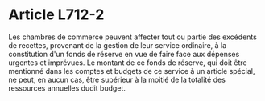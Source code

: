 # Article L712-2

Les chambres de commerce peuvent affecter tout ou partie des excédents de recettes, provenant de la gestion de leur service ordinaire, à la constitution d'un fonds de réserve en vue de faire face aux dépenses urgentes et imprévues. Le montant de ce fonds de réserve, qui doit être mentionné dans les comptes et budgets de ce service à un article spécial, ne peut, en aucun cas, être supérieur à la moitié de la totalité des ressources annuelles dudit budget.